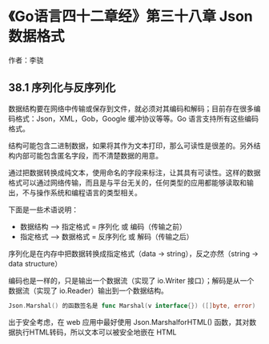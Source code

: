 # 《Go语言四十二章经》第三十八章 Json数据格式

作者：李骁

## 38.1 序列化与反序列化

数据结构要在网络中传输或保存到文件，就必须对其编码和解码；目前存在很多编码格式：Json，XML，Gob，Google 缓冲协议等等。Go 语言支持所有这些编码格式。

结构可能包含二进制数据，如果将其作为文本打印，那么可读性是很差的。另外结构内部可能包含匿名字段，而不清楚数据的用意。

通过把数据转换成纯文本，使用命名的字段来标注，让其具有可读性。这样的数据格式可以通过网络传输，而且是与平台无关的，任何类型的应用都能够读取和输出，不与操作系统和编程语言的类型相关。

下面是一些术语说明：

* 数据结构 --> 指定格式 = 序列化 或 编码（传输之前）
* 指定格式 --> 数据格式 = 反序列化 或 解码（传输之后）

序列化是在内存中把数据转换成指定格式（data -> string），反之亦然（string -> data structure）

编码也是一样的，只是输出一个数据流（实现了 io.Writer 接口）；解码是从一个数据流（实现了 io.Reader）输出到一个数据结构。
```Go
Json.Marshal() 的函数签名是 func Marshal(v interface{}) ([]byte, error)
```
出于安全考虑，在 web 应用中最好使用 Json.MarshalforHTML() 函数，其对数据执行HTML转码，所以文本可以被安全地嵌在 HTML <script> 标签中。

Json.NewEncoder() 的函数签名是 func NewEncoder(w io.Writer) *Encoder，返回的Encoder类型的指针可调用方法 Encode(v interface{})，将数据对象 v 的Json编码写入 io.Writer w 中。

Json 与 Go 类型对应如下：

* bool    对应 Json 的 booleans
* float64 对应 Json 的 numbers
* string  对应 Json 的 strings
* nil     对应 Json 的 null

不是所有的数据都可以编码为 Json 类型：只有验证通过的数据结构才能被编码：

* Json 对象只支持字符串类型的 key；要编码一个 Go map 类型，map 必须是 map[string]T（T是 Json 包中支持的任何类型）
* channel，复杂类型和函数类型不能被编码
* 不支持循环数据结构；它将引起序列化进入一个无限循环
* 指针可以被编码，实际上是对指针指向的值进行编码（或者指针是 nil）

反序列化：

UnMarshal() 的函数签名是 func Unmarshal(data []byte, v interface{}) error 把 Json 解码为数据结构。

## 38.2 Json格式处理

（一）解码任意的数据：

Json 包使用 map[string]interface{} 和 []interface{} 储存任意的 Json 对象和数组；其可以被反序列化为任何的 Json blob 存储到接口值中。

来看这个 Json 数据，被存储在变量 b 中：
```Go
b := []byte(`{"Name": "Wednesday", "Age": 6, "Parents": ["Gomez", "Morticia"]}`)
```
不用理解这个数据的结构，我们可以直接使用 Unmarshal 把这个数据编码并保存在接口值中：
```Go
var f interface{}
err := Json.Unmarshal(b, &f)
```
f 指向的值是一个 map，key 是一个字符串，value 是自身存储作为空接口类型的值：
```Go
map[string]interface{} {
    "Name": "Wednesday", 
    "Age":  6, 
    "Parents": []interface{} {
        "Gomez", 
        "Morticia", 
    }, 
}
```
要访问这个数据，我们可以使用类型断言
```Go
m := f.(map[string]interface{})
```
我们可以通过 for range 语法和 type switch 来访问其实际类型：
```Go
for k, v := range m {
    switch vv := v.(type) {
    case string:
        fmt.Println(k, "is string", vv)
    case int:
        fmt.Println(k, "is int", vv)

    case []interface{}:
        fmt.Println(k, "is an array:")
        for i, u := range vv {
            fmt.Println(i, u)
        }
    default:
        fmt.Println(k, "is of a type I don’t know how to handle")
    }
}
```
通过这种方式，你可以处理未知的 Json 数据，同时可以确保类型安全。

（二）解码数据到结构：

如果我们事先知道 Json 数据，我们可以定义一个适当的结构并对 Json 数据反序列化。下面的例子中，我们将定义：
```Go
type FamilyMember struct {
    Name    string
    Age     int
    Parents []string
}
```
并对其反序列化：
```Go
var m FamilyMember
err := Json.Unmarshal(b, &m)
```
程序实际上是分配了一个新的切片。这是一个典型的反序列化引用类型（指针、切片和 map）的例子。

（三）Dynamic Json

动态Json数据处理是一个难点，困难之处在于你在使用之前不知道Json数据的确切数据结构。

这里有两种方式处理动态的Json数据：

1.灵活类型检查
```Go
type PersonFlexible struct {
    Name interface{}
}

type Person struct {
    Name string
}

func main() {
    theJson := `{"Name": 123}`

    var personFlexible PersonFlexible
    json.Unmarshal([]byte(theJson), &personFlexible)

    if _, ok := personFlexible.Name.(string); !ok {
        panic("Name must be a string.")
    }

    // When validation passes we can use the real object and types.
    // This code will never be reached because the above will panic()...
    // But if you make the Name above a string it will run the following:
    var person Person
    json.Unmarshal([]byte(theJson), &person)

    fmt.Printf("%+v\n", person)
}
```
上面代码会panic。

2. 穷举类型检查

这个方法有点类似于JavaScript的处理方式，即大量使用typeof函数进行类型检查。你可以使用Go的switch语句优雅的实现这一方式。
```Go
package main

import (
	"encoding/Json"
	"fmt"
)
func main() {
    theJson := `123`

    var anything interface{}
    json.Unmarshal([]byte(theJson), &anything)

    switch v := anything.(type) {
    case float64:
        // v is an float64
        fmt.Printf("NUMBER: %f\n", v)

    case string:
        // v is a string
        fmt.Printf("STRING: %s\n", v)

    default:
        panic("I don't know how to handle this!")
    }
}
```
程序输出：
NUMBER: 123.000000

Go使用固定的数据类型来编解码Json键值。类似于123这样的数据将被解码为float64类型而不是int类型。这种实现方式简化了switch的结构，但是需要你实现对数据的二次加工。


Validating Json Schemas


如果你有一个结构复杂的Json数据，更为简单的方式是使用”Json Schema”。

仔细查看代码中的四种情况

1 将Json反序列化成struct对象 

2 将Json反序列化到可以存储struct的slice中

3 将Json 反序列化到map中 

4 将Json反序列化到slice中
```Go
package main

import (
	"encoding/Json"
	"fmt"
)

func main() {
	type Person struct {
		Name   string
		Age    int
		Gender bool
	}
	//unmarshal to struct
	var p Person
	var str = `{"Name":"Jane", "Age":21, "Gender":true}`
	json.Unmarshal([]byte(str), &p)
	fmt.Println(p.Name, ":", p.Age, ":", p.Gender)

	// unmarshal to slice-struct
	var ps []Person
	var aJson = `[{"Name":"Jane", "Age":21, "Gender":true}, 
				{"Name":"Rob", "Age":29, "Gender":false}]`
	json.Unmarshal([]byte(aJson), &ps)
	fmt.Println(ps, "len is", len(ps))

	// unmarshal to map[string]interface{}
	var obj interface{} // var obj map[string]interface{}
	json.Unmarshal([]byte(str), &obj)
	m := obj.(map[string]interface{})
	fmt.Println(m["Name"], ":", m["Age"], ":", m["Gender"])

	//unmarshal to slice
	var strs string = `["Go", "Java", "C", "Php"]`
	var aStr []string
	json.Unmarshal([]byte(strs), &aStr)
	//result --> [Go Java C Php]  len is 4
	fmt.Println(aStr, " len is", len(aStr))
}
```
程序输出：
```Go
Jane : 21 : true
[{Jane 21 true} {Rob 29 false}] len is 2
Jane : 21 : true
[Go Java C Php]  len is 4
```
（四）编码和解码流：

Json 包提供 Decoder 和 Encoder 类型来支持常用 Json 数据流读写。NewDecoder 和 NewEncoder 函数分别封装了 io.Reader 和 io.Writer 接口。
```Go
func NewDecoder(r io.Reader) *Decoder
func NewEncoder(w io.Writer) *Encoder
```
要想把 Json 直接写入文件，可以使用 Json.NewEncoder 初始化文件（或者任何实现 io.Writer 的类型），并调用 Encode()；反过来与其对应的是使用 Json.Decoder 和 Decode() 函数：
```Go
func NewDecoder(r io.Reader) *Decoder
func (dec *Decoder) Decode(v interface{}) error
```
来看下接口是如何对实现进行抽象的：数据结构可以是任何类型，只要其实现了某种接口，目标或源数据要能够被编码就必须实现 io.Writer 或 io.Reader 接口。由于 Go 语言中很多包都实现了 Reader 和 Writer，因此 Encoder 和 Decoder 可被应用的场景非常广泛，例如读取或写入 HTTP 连接、websockets 或文件。

方法 NewDecode 和 Decode 方法：
```Go
package main
 
import (
    "encoding/Json"
    "fmt"
    "io"
    "log"
    "strings"
)
 
type User struct {
    UserName string `Json:"username"`
    Password string `Json:"password"`
}
 
var JsonString string = `{
    "username": "phpGo@163.com", 
    "password": "123"
}`
 
func Decode(r io.Reader) (u *User, err error) {
    u = new(User)
    err = Json.NewDecoder(r).Decode(u)
    if err != nil {
        return
    }
    return
}
 
func main() {
    user, err := Decode(strings.NewReader(JsonString))
    if err != nil {
        log.Fatal(err)
    }
    fmt.Printf("%#v\n", user)
}
```
```Go
程序输出：
&main.User{UserName:"phpGo@163.com", Password:"123"}
```
我们定义了一个 Decode 函数，在这个函数进行 Json 字串的解析。然后调用 Json 的 NewDecoder 方法构造一个 Decode 对象，最后使用这个对象的 Decode 方法赋值给定义好的结构对象。

对于字串，可是使用 strings.NewReader 方法，让字串变成一个 Stream 对象。

（五）延迟解析

因为 UserName 字段，实际上是在使用的时候，才会用到他的具体类型，因此我们可以延迟解析。使用 Json.RawMessage 方式，将 Json 的字串继续以 byte 数组方式存在。
```Go
package main

import (
	"encoding/json"
	"fmt"
	"io"
	"log"
	"strings"
)

type User struct {
	UserName json.RawMessage `json:"username"`
	Password string          `json:"password"`

	Email string
	Phone int64
}

var JsonString string = `{
    "username": "phpGo@163.com", 
    "password": "123"
}`

func Decode(r io.Reader) (u *User, err error) {
	u = new(User)
	if err = json.NewDecoder(r).Decode(u); err != nil {
		return
	}

	var email string
	if err = json.Unmarshal(u.UserName, &email); err == nil {
		u.Email = email
		return
	}

	var phone int64
	if err = json.Unmarshal(u.UserName, &phone); err == nil {
		u.Phone = phone
	}

	return
}

func main() {
	user, err := Decode(strings.NewReader(JsonString))
	if err != nil {
		log.Fatal(err)
	}
	fmt.Printf("%#v\n", user)
}
```
```Go
程序输出：
&main.User{UserName:json.RawMessage{0x22, 0x70, 0x68, 0x70, 0x47, 0x6f, 0x40, 0x31, 0x36, 0x33, 0x2e, 0x63, 0x6f, 0x6d, 0x22}, Password:"123", Email:"phpGo@163.com", Phone:0}
```
（六）不定字段解析

对于未知 Json 结构的解析，不同的数据类型可以映射到接口或者使用延迟解析。有时候，会遇到 Json 的数据字段都不一样的情况。例如需要解析下面一个 Json 字串：
```Go
package main

import (
	"encoding/json"
	"fmt"
)

type Person struct {
	Name string `json:"name"`
	Age  int    `json:"age"`
}

type Place struct {
	City    string `json:"city"`
	Country string `json:"country"`
}

func decode(JsonStr []byte) (persons []Person, places []Place) {
	var data map[string][]map[string]interface{}

	err := json.Unmarshal(JsonStr, &data)
	if err != nil {
		fmt.Println(err)
		return
	}

	for i := range data["things"] {
		item := data["things"][i]
		if item["name"] != nil {
			persons = addPerson(persons, item)
		} else {
			places = addPlace(places, item)
		}
	}

	return
}

func addPerson(persons []Person, item map[string]interface{}) []Person {
	name := item["name"].(string)
	age := item["age"].(float64)
	person := Person{name, int(age)}
	persons = append(persons, person)

	return persons
}

func addPlace(places []Place, item map[string]interface{}) []Place {
	city := item["city"].(string)
	country := item["country"].(string)
	place := Place{City: city, Country: country}
	places = append(places, place)

	return places
}

var JsonString string = `{
    "things": [
        {
            "name": "Alice", 
            "age": 37
        }, 
        {
            "city": "Ipoh", 
            "country": "Malaysia"
        }, 
        {
            "name": "Bob", 
            "age": 36
        }, 
        {
            "city": "Northampton", 
            "country": "England"
        }
    ]
}`

func main() {
	personA, placeA := decode([]byte(JsonString))

	fmt.Printf("%+v\n", personA)
	fmt.Printf("%+v\n", placeA)
}
```
```Go
程序输出：
[{Name:Alice Age:37} {Name:Bob Age:36}]
[{City:Ipoh Country:Malaysia} {City:Northampton Country:England}]
```
## 38.3 XML 数据格式

如同 Json 包一样，也有 Marshal() 和 UnMarshal() 从 XML 中编码和解码数据；也可以从文件中读取和写入（或者任何实现了 io.Reader 和 io.Writer 接口的类型）

和 Json 的方式一样，XML 数据可以序列化为结构，或者从结构反序列化为 XML 数据。

## 38.4 用 Gob 传输数据

Gob 是 Go 自己的以二进制形式序列化和反序列化程序数据的格式；可以在 encoding 包中找到。这种格式的数据简称为 Gob （即 Go binary 的缩写）。

Gob 通常用于远程方法调用
用于参数和结果的传输，以及应用程序和机器之间的数据传输。 它和 Json 或 XML 有什么不同呢？Gob 特定地用于纯 Go 的环境中，例如，两个用 Go 写的服务之间的通信。这样的话服务可以被实现得更加高效和优化。 Gob 不是可外部定义，语言无关的编码方式。因此它的首选格式是二进制，而不是像 Json 和 XML 那样的文本格式。 Gob 并不是一种不同于 Go 的语言，而是在编码和解码过程中用到了 Go 的反射。
Gob 文件或流是完全自描述的：里面包含的所有类型都有一个对应的描述，并且总是可以用 Go 解码，而不需要了解文件的内容。

只有可导出的字段会被编码，零值会被忽略。在解码结构体的时候，只有同时匹配名称和可兼容类型的字段才会被解码。当源数据类型增加新字段后，Gob 解码客户端仍然可以以这种方式正常工作：解码客户端会继续识别以前存在的字段。并且还提供了很大的灵活性，比如在发送者看来，整数被编码成没有固定长度的可变长度，而忽略具体的 Go 类型。
